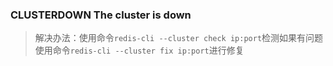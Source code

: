 ###  CLUSTERDOWN The cluster is down  
> 解决办法：使用命令`redis-cli --cluster check ip:port`检测如果有问题使用命令`redis-cli --cluster fix ip:port`进行修复
